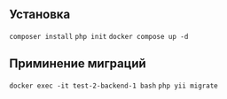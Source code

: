 ## Установка

`composer install`
`php init`
`docker compose up -d`

## Приминение миграций
`docker exec -it test-2-backend-1 bash`
`php yii migrate`